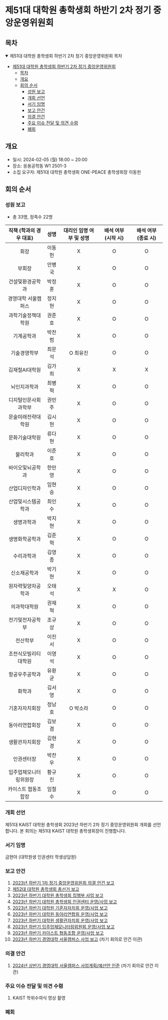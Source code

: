 제51대 대학원 총학생회 하반기 2차 정기 중앙운영위원회 
===

## 목차

<details open>
<summary>제51대 대학원 총학생회 하반기 2차 정기 중앙운영위원회 목차</summary>
  
- [제51대 대학원 총학생회 하반기 2차 정기 중앙운영위원회](#제51대-대학원-총학생회-하반기-2차-정기-중앙운영위원회)
	- [목차](#목차)
	- [개요](#개요)
	- [회의 순서](#회의-순서)
		- [성원 보고](#성원-보고)
		- [개회 선언](#개회-선언)
		- [서기 임명](#서기-임명)
		- [보고 안건](#보고-안건)
		- [의결 안건](#의결-안건)
		- [주요 이슈 전달 및 의견 수렴](#주요-이슈-전달-및-의견-수렴)
		- [폐회](#폐회)
</details>

## 개요 

- 일시: 2024-02-05 (월) 18:00 ~ 20:00
- 장소: 응용공학동 W1 2501-3 
- 소집 요구자: 제51대 대학원 총학생회 ONE-PEACE 총학생회장 이동헌

## 회의 순서
### 성원 보고
- 총 33명, 정족수 22명

| 직책 (학과의 경우 대표) | 성명 | 대리인 임명 여부 및 성명 | 배석 여부 (시작 시) | 배석 여부 (종료 시) |
|:---:|:---:|:---:|:---:|:---:|
| 회장 | 이동헌 |X | O| O|
| 부회장 | 안병국 |X | O|O|
| 건설및환경공학과 | 박정훈 |X |O |O |
| 경영대학 서울캠퍼스 | 정지현 |X |O | O|
| 과학기술정책대학원 | 권준호 |X |O |O |
| 기계공학과 | 박찬범 |X |O | O|
| 기술경영학부 | 최문석 | O 최유진 |O |O |
| 김재철AI대학원 | 김가희 |X |X | X|
| 뇌인지과학과 | 최병혁 |X |O |O |
| 디지털인문사회과학부 | 권민주 |X | O|O|
| 문술미래전략대학원 | 김시현 |X | O|O|
| 문화기술대학원 | 류다현 |X |O |O|
| 물리학과 | 이준호 |X |O |O|
| 바이오및뇌공학과 | 한만영 |X | O|O |
| 산업디자인학과 | 임현승 |X |O |O|
| 산업및시스템공학과 | 최인수 |X |O | O|
| 생명과학과 | 박지현 | X|O |O |
| 생명화학공학과 | 김준혁 |X |O |O |
| 수리과학과 | 김영종 | X|O |O |
| 신소재공학과 | 박기현 | X| O|O |
| 원자력및양자공학과 | 오태석 |X |X |O |
| 의과학대학원 | 권재혁 |X | O|O |
| 전기및전자공학부 | 조규상 |X |O |O |
| 전산학부 | 이진서 |X |O |O |
| 조천식모빌리티대학원 | 이영석 | X|O |O |
| 항공우주공학과 | 유환균 | X|O |O |
| 화학과 | 김서영 | X|O |O |
| 기혼자자치회장 | 정남호 | O 박소라 |O |O |
| 동아리연합회장 | 김보겸 | X| O|O |
| 생활관자치회장 | 김현경 | X| O|O|
| 인권센터장 | 박찬우 |X|O |O |
| 입주업체모니터링위원장 | 황규진 |X |O |O |
| 카이스트 협동조합장 | 임철수 |X |O |O |

### 개회 선언
제51대 KAIST 대학원 총학생회 2023년 하반기 2차 정기 중앙운영위원회 개회를 선언합니다. 본 회의는 제51대 KAIST 대학원 총학생회장이 진행합니다.

### 서기 임명
금현아 (대학원생 인권센터 학생상담원)

### 보고 안건
1. [2023년 하반기 1차 정기 중앙운영위원회 의결 안건 보고](보고안건/의결안건보고.md)
2. [제52대 대학원 총학생회 총선거 보고](보고안건/52대_총선거보고.md)
3. [2023년 하반기 대학원 총학생회 집행부 사업 보고](보고안건/집행부사업보고.md)
4. [2023년 하반기 대학원 총학생회 인권센터 운영/사업 보고](보고안건/인권센터_사업보고.md)
5. [2023년 하반기 대학원 기혼자자치회 운영/사업 보고](보고안건/기자회_사업보고.md)
6. [2023년 하반기 대학원 동아리연합회 운영/사업 보고](보고안건/동연_사업보고.md)
7. [2023년 하반기 대학원 생활관자치회 운영/사업 보고](보고안건/생자회_사업보고.md)
8. [2023년 하반기 입주업체모니터링위원회 운영/사업 보고](보고안건/입모위_사업보고.md)
9. [2023년 하반기 카이스트 협동조합 운영/사업 보고](보고안건/협동조합_사업보고.md)
10. [2023년 하반기 경영대학 서울캠퍼스 사업 보고](보고안건/경영대학_사업보고.md) (차기 회의로 안건 이관)

### 의결 안건
1. [2024년 상반기 경영대학 서울캠퍼스 사업계획/예산안 인준](의결안건/경영대학_사업계획.md) (차기 회의로 안건 이관) 

### 주요 이슈 전달 및 의견 수렴
1. KAIST 학위수여식 영상 촬영

### 폐회

